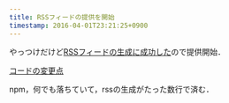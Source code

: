 ```yaml
---
title: RSSフィードの提供を開始 
timestamp: 2016-04-01T23:21:25+0900
---
```


やっつけだけど[RSSフィードの生成に成功した](/feed.rss)ので提供開始．

[コードの変更点](https://github.com/minamorl/minamorl.com/blob/c92c2c2dff3eaef41de72ee5241453f43d71e331/build.js#L23-L40)

npm，何でも落ちていて，rssの生成がたった数行で済む．
